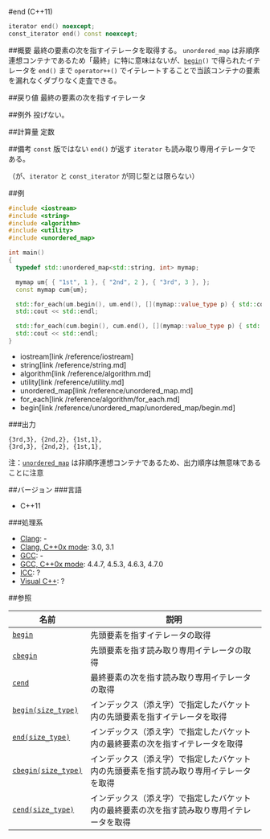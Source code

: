 #end (C++11)
```cpp
iterator end() noexcept;
const_iterator end() const noexcept;
```

##概要
最終の要素の次を指すイテレータを取得する。
`unordered_map` は非順序連想コンテナであるため「最終」に特に意味はないが、[`begin`](./begin.md)`()` で得られたイテレータを `end()` まで `operator++()` でイテレートすることで当該コンテナの要素を漏れなくダブりなく走査できる。


##戻り値
最終の要素の次を指すイテレータ


##例外
投げない。


##計算量
定数


##備考
`const` 版ではない `end()` が返す `iterator` も読み取り専用イテレータである。

（が、`iterator` と `const_iterator` が同じ型とは限らない）


##例
```cpp
#include <iostream>
#include <string>
#include <algorithm>
#include <utility>
#include <unordered_map>

int main()
{
  typedef std::unordered_map<std::string, int> mymap;

  mymap um{ { "1st", 1 }, { "2nd", 2 }, { "3rd", 3 }, };
  const mymap cum{um};

  std::for_each(um.begin(), um.end(), [](mymap::value_type p) { std::cout << '{' << p.first << ',' << p.second << "}, "; });
  std::cout << std::endl;

  std::for_each(cum.begin(), cum.end(), [](mymap::value_type p) { std::cout << '{' << p.first << ',' << p.second << "}, "; });
  std::cout << std::endl;
}
```
* iostream[link /reference/iostream]
* string[link /reference/string.md]
* algorithm[link /reference/algorithm.md]
* utility[link /reference/utility.md]
* unordered_map[link /reference/unordered_map.md]
* for_each[link /reference/algorithm/for_each.md]
* begin[link /reference/unordered_map/unordered_map/begin.md]

###出力
```
{3rd,3}, {2nd,2}, {1st,1},
{3rd,3}, {2nd,2}, {1st,1},
```

注：[`unordered_map`](/reference/unordered_map/unordered_map.md) は非順序連想コンテナであるため、出力順序は無意味であることに注意


##バージョン
###言語
- C++11

###処理系
- [Clang](/implementation#clang.md): -
- [Clang, C++0x mode](/implementation#clang.md): 3.0, 3.1
- [GCC](/implementation#gcc.md): -
- [GCC, C++0x mode](/implementation#gcc.md): 4.4.7, 4.5.3, 4.6.3, 4.7.0
- [ICC](/implementation#icc.md): ?
- [Visual C++](/implementation#visual_cpp.md): ?

##参照

| 名前                                         | 説明                                           |
|----------------------------------------------|------------------------------------------------|
| [`begin`](./begin.md)                        | 先頭要素を指すイテレータの取得                 |
| [`cbegin`](./cbegin.md)                      | 先頭要素を指す読み取り専用イテレータの取得     |
| [`cend`](./cend.md)                          | 最終要素の次を指す読み取り専用イテレータの取得 |
| [`begin(size_type)`](./begin-size_type.md)   | インデックス（添え字）で指定したバケット内の先頭要素を指すイテレータを取得 |
| [`end(size_type)`](./end-size_type.md)       | インデックス（添え字）で指定したバケット内の最終要素の次を指すイテレータを取得 |
| [`cbegin(size_type)`](./cbegin-size_type.md) | インデックス（添え字）で指定したバケット内の先頭要素を指す読み取り専用イテレータを取得 |
| [`cend(size_type)`](./cend-size_type.md)     | インデックス（添え字）で指定したバケット内の最終要素の次を指す読み取り専用イテレータを取得

